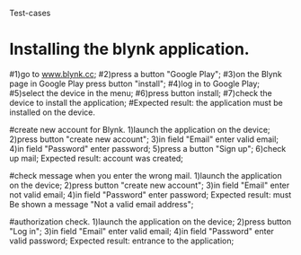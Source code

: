 Test-cases

# Installing the blynk application.
#1)go to www.blynk.cc;
#2)press a button "Google Play";
#3)on the Blynk page in Google Play press button "install";
#4)log in to Google Play;
#5)select the device in the menu;
#6)press button install;
#7)check the device to install the application;
#Expected result: the application must be installed on the device.

#create new account for Blynk.
1)launch the application on the device;
2)press button "create new account";
3)in field "Email" enter valid email;
4)in field "Password" enter password;
5)press a button "Sign up";
6)check up mail; 
Expected result: account was created;

#check message when you enter the wrong mail.
1)launch the application on the device;
2)press button "create new account";
3)in field "Email" enter not valid email;
4)in field "Password" enter password;
Expected result: must Be shown a message "Not a valid email address";

#authorization check.
1)launch the application on the device;
2)press button "Log in";
3)in field "Email" enter valid email;
4)in field "Password" enter valid password;
Expected result: entrance to the application;



